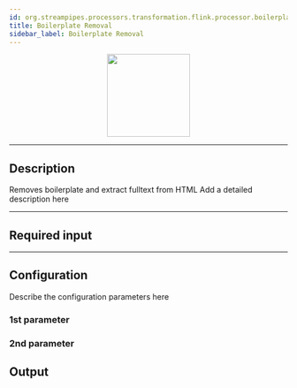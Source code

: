 ```yaml
---
id: org.streampipes.processors.transformation.flink.processor.boilerplate
title: Boilerplate Removal
sidebar_label: Boilerplate Removal
---
```




<p align="center"> 
    <img src="/docs/img/pipeline-elements/org.streampipes.processors.transformation.flink.processor.boilerplate/icon.png" width="150px;" class="pe-image-documentation"/>
</p>

***

## Description

Removes boilerplate and extract fulltext from HTML
Add a detailed description here

***

## Required input


***

## Configuration

Describe the configuration parameters here

### 1st parameter


### 2nd parameter

## Output